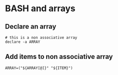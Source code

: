 # BASH and arrays

## Declare an array

```
# this is a non associative array
declare -a ARRAY
```

## Add items to non associative array

```
ARRAY=("${ARRAY[@]}" "${ITEM}")
```
